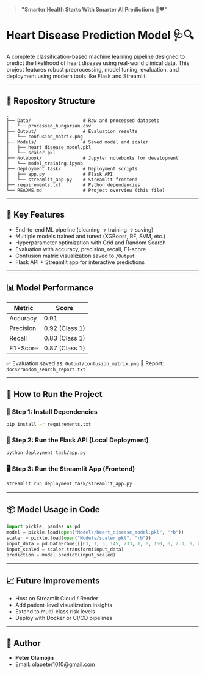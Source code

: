 > **"Smarter Health Starts With Smarter AI Predictions 🧠❤️"**

# Heart Disease Prediction Model 🩺🔍

A complete classification-based machine learning pipeline designed to predict the likelihood of heart disease using real-world clinical data. This project features robust preprocessing, model tuning, evaluation, and deployment using modern tools like Flask and Streamlit.

---

## 📁 Repository Structure

```
.
├── Data/                   # Raw and processed datasets
│   └── processed_hungarian.csv
├── Output/                 # Evaluation results
│   └── confusion_matrix.png
├── Models/                 # Saved model and scaler
│   ├── heart_disease_model.pkl
│   └── scaler.pkl
├── Notebook/               # Jupyter notebooks for development
│   └── model_training.ipynb
├── deployment task/        # Deployment scripts
│   ├── app.py              # Flask API
│   └── streamlit_app.py    # Streamlit frontend
├── requirements.txt        # Python dependencies
└── README.md               # Project overview (this file)
```

---

## 🧠 Key Features
- End-to-end ML pipeline (cleaning → training → saving)
- Multiple models trained and tuned (XGBoost, RF, SVM, etc.)
- Hyperparameter optimization with Grid and Random Search
- Evaluation with accuracy, precision, recall, F1-score
- Confusion matrix visualization saved to `/Output`
- Flask API + Streamlit app for interactive predictions

---

## 📊 Model Performance
| Metric     | Score     |
|------------|-----------|
| Accuracy   | 0.91      |
| Precision  | 0.92 (Class 1) |
| Recall     | 0.83 (Class 1) |
| F1-Score   | 0.87 (Class 1) |

✅ Evaluation saved as: `Output/confusion_matrix.png`
📄 Report: `docs/random_search_report.txt`

---

## 🚀 How to Run the Project

### 🔧 Step 1: Install Dependencies
```bash
pip install -r requirements.txt
```

### 🧪 Step 2: Run the Flask API (Local Deployment)
```bash
python deployment task/app.py
```

### 🖥️ Step 3: Run the Streamlit App (Frontend)
```bash
streamlit run deployment task/streamlit_app.py
```

---

## 📦 Model Usage in Code
```python
import pickle, pandas as pd
model = pickle.load(open("Models/heart_disease_model.pkl", "rb"))
scaler = pickle.load(open("Models/scaler.pkl", "rb"))
input_data = pd.DataFrame([[63, 1, 3, 145, 233, 1, 0, 150, 0, 2.3, 0, 0, 1]], columns=[...])
input_scaled = scaler.transform(input_data)
prediction = model.predict(input_scaled)
```

---

## 📈 Future Improvements
- Host on Streamlit Cloud / Render
- Add patient-level visualization insights
- Extend to multi-class risk levels
- Deploy with Docker or CI/CD pipelines

---

## 👤 Author
- **Peter Olamojin**
- Email: olapeter1010@gmail.com
